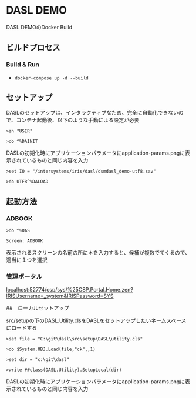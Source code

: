 # DASL DEMO

DASL DEMOのDocker Build


## ビルドプロセス

### Build & Run
* ```docker-compose up -d --build```

## セットアップ

DASLのセットアップは、インタラクティブなため、完全に自動化できないので、コンテナ起動後、以下のような手動による設定が必要

```>zn "USER"```

```>do ^%DAINIT```

DASLの初期化時にアプリケーションパラメータにapplication-params.pngに表示されているものと同じ内容を入力

```>set IO = "/intersystems/iris/dasl/dsmdasl_demo-utf8.sav"```

```>do UTF8^%DALOAD```

## 起動方法

### ADBOOK

```>do ^%DAS```

```Screen: ADBOOK```

表示されるスクリーンの名前の所に＊を入力すると、候補が複数でてくるので、適当に１つを選択


### 管理ポータル

[localhost:52774/csp/sys/%25CSP.Portal.Home.zen?IRISUsername=_system&IRISPassword=SYS](http://localhost:52774/csp/sys/%25CSP.Portal.Home.zen?IRISUsername=_system&IRISPassword=SYS)


##　ローカルセットアップ


src/setupの下のDASL.Utility.clsをDASLをセットアップしたいネームスペースにロードする

```>set file = "C:\git\dasl\src\setup\DASL\utility.cls"```

```>do $System.OBJ.Load(file,"ck",,1)```

```>set dir = "c:\git\dasl"```

```>write ##class(DASL.Utility).SetupLocal(dir)```

DASLの初期化時にアプリケーションパラメータにapplication-params.pngに表示されているものと同じ内容を入力
